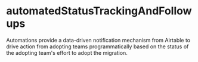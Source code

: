 # automatedStatusTrackingAndFollowups
Automations provide a data-driven notification mechanism from Airtable to drive action from adopting teams programmatically based on the status of the adopting team's effort to adopt the migration. 
